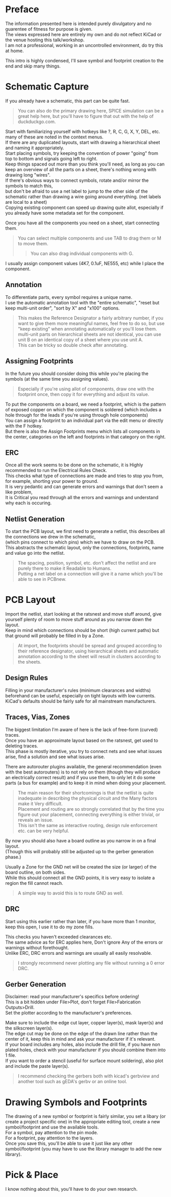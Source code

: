 Preface
=======
The information presented here is intended purely divulgatory and no guarentee of fitness for purpose is given.  
The views expressed here are entirely my own and do not reflect KiCad or the venue hosting this talk/workshop.  
I am not a professional, working in an uncontrolled environment, do try this at home.  

This intro is highly condensed, I'll save symbol and footprint creation to the end and skip many things.  

Schematic Capture
=================
If you already have a schematic, this part can be quite fast.  
>You can also do the primary drawing here, SPICE simulation can be a great help here, but you'll have to figure that out with the help of duckduckgo.com.  

Start with familiarizing yourself with hotkeys like ?, R, C, G, X, Y, DEL, etc. many of these are noted in the context menus.  
If there are any duplicated layouts, start with drawing a hierarchical sheet and naming it appropriately.  
Start placing symbols, try keeping the convention of power "going" from top to bottom and signals going left to right.  
Keep things spaced out more than you think you'll need, as long as you can keep an overview of all the parts on a sheet, there's nothing wrong with drawing long "wires".  
If there's obvious ways to connect symbols, rotate and/or mirror the symbols to match this,  
but don't be afraid to use a net label to jump to the other side of the schematic rather than drawing a wire going around everything. (net labels are local to a sheet)  
Copying existing component can speed up drawing quite allot, especially if you already have some metadata set for the component.  

Once you have all the components you need on a sheet, start connecting them.  
>You can select multiple components and use TAB to drag them or M to move them.  
>>You can also drag individual components with G.  

I usually assign component values (4K7, 0.1uF, NE555, etc) while I place the component.  

Annotation
----------
To differentiate parts, every symbol requires a unique name.  
I use the automatic annotation tool with the "entire schematic", "reset but keep multi-unit order", "sort by X" and "x100" options.  
>This makes the Reference Designator a fairly arbitrary number, if you want to give them more meaningful names, feel free to do so, but use "keep existing" when annotating automatically or you'll lose them.  
multi-unit parts on hierarchical sheets are not identical, you can use unit B on an identical copy of a sheet where you use unit A.  
>This can be tricky so double check after annotating.  

Assigning Footprints
--------------------
In the future you should consider doing this while you're placing the symbols (at the same time you assigning values).  
>Especially if you're using allot of components, draw one with the footprint once, then copy it for everything and adjust its value.  

To put the components on a board, we need a footprint, which is the pattern of exposed copper on which the component is soldered (which includes a hole through for the leads if you're using through hole components)  
You can assign a footprint to an individual part via the edit menu or directly with the F hotkey.  
But there is also the Assign Footprints menu which lists all components in the center, categories on the left and footprints in that category on the right.  

ERC
---
Once all the work seems to be done on the schematic, it is Highly recommended to run the Electrical Rules Check.  
This checks what type of connections are made and tries to stop you from, for example, shorting your power to ground.  
It is very pedantic and can generate errors and warnings that don't seem a like problem,  
It is Critical you read through all the errors and warnings and understand why each is occuring.  

Netlist Generation
------------------
To start the PCB layout, we first need to generate a netlist, this describes all the connections we drew in the schematic,  
(which pins connect to which pins) which we have to draw on the PCB.  
This abstracts the schematic layout, only the connections, footprints, name and value go into the netlist.  
>The spacing, position, symbol, etc. don't affect the netlist and are purely there to make it Readable to Humans.  
>Putting a net label on a connection will give it a name which you'll be able to see in PCBnew.  

PCB Layout
==========
Import the netlist, start looking at the ratsnest and move stuff around, give yourself plenty of room to move stuff around as you narrow down the layout.  
Keep in mind which connections should be short (high current paths) but that ground will probably be filled in by a Zone.  
>At import, the footprints should be spread and grouped according to their reference designator, using hierarchical sheets and automatic annotation according to the sheet will result in clusters according to the sheets.  

Design Rules
------------
Filling in your manufacturer's rules (minimum clearances and widths) beforehand can be useful, especially on tight layouts with low currents.  
KiCad's defaults should be fairly safe for all mainstream manufacturers.  

Traces, Vias, Zones
-------------------
The biggest limitation I'm aware of here is the lack of free-form (curved) traces.  
Once you have an approximate layout based on the ratsnest, get used to deleting traces.  
This phase is mostly iterative, you try to connect nets and see what issues arise, find a solution and see what issues arise.  

There are autorouter plugins available, the general recommendation (even with the best autorouters) is to not rely on them (though they will produce an electrically correct result) and if you use them, to only let it do some parts (a bus for example) and to keep it in mind when doing your placement.  
>The main reason for their shortcomings is that the netlist is quite inadequate in describing the physical circuit and the Many factors make it Very difficult.  
>Placement and routing are so strongly correlated that by the time you figure out your placement, connecting everything is either trivial, or reveals an issue.  
>This isn't the same as interactive routing, design rule enforcement etc. can be very helpful.  

By now you should also have a board outline as you narrow in on a final layout.  
(Though this will probably still be adjusted up to the gerber generation phase.)  

Usually a Zone for the GND net will be created the size (or larger) of the board outline, on both sides.  
While this should connect all the GND points, it is very easy to isolate a region the fill cannot reach.  
>A simple way to avoid this is to route GND as well.  

DRC
---
Start using this earlier rather than later, if you have more than 1 monitor, keep this open, I use it to do my zone fills.  

This checks you haven't exceeded clearances etc.  
The same advice as for ERC applies here, Don't ignore Any of the errors or warnings without forethought.  
Unlike ERC, DRC errors and warnings are usually all easily resolvable.  
>I strongly recommend never plotting any file without running a 0 error DRC.  

Gerber Generation
-----------------
Disclaimer: read your manufacturer's specifics before ordering!  
This is a bit hidden under File\>Plot, don't forget File\>Fabrication Outputs\>Drill.  
Set the plotter according to the manufacturer's preferences.  

Make sure to include the edge cut layer, copper layer(s), mask layer(s) and the silkscreen layer(s).  
The edge cut may be done on the edge of the drawn line rather than the center of it, keep this in mind and ask your manufacturer if it's relevant.  
If your board includes any holes, also include the drill file, if you have non plated holes, check with your manufacturer if you should combine them into 1 file.  
If you want to order a stencil (useful for surface mount soldering), also plot and include the paste layer(s).  
>I recommend checking the gerbers both with kicad's gerbview and another tool such as gEDA's gerbv or an online tool.  

Drawing Symbols and Footprints
==============================
The drawing of a new symbol or footprint is fairly similar, you set a libary (or create a project specific one) in the appropriate editing tool, create a new symbol/footprint and use the available tools.  
For a symbol, pay attention to the pin mode.  
For a footprint, pay attention to the layers.  
Once you save this, you'll be able to use it just like any other symbol/footprint (you may have to use the library manager to add the new library).  

Pick & Place
============
I know nothing about this, you'll have to do your own research.  

